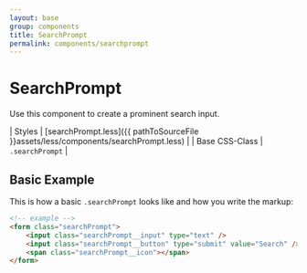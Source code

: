 ```yaml
---
layout: base
group: components
title: SearchPrompt
permalink: components/searchprompt
---
```


# SearchPrompt

<p class="intro">Use this component to create a prominent search input.</p>

| Styles         | [searchPrompt.less]({{ pathToSourceFile }}assets/less/components/searchPrompt.less) |
| Base CSS-Class | `.searchPrompt`                                                                   |

## Basic Example

This is how a basic `.searchPrompt` looks like and how you write the markup:

```html
<!-- example -->
<form class="searchPrompt">
    <input class="searchPrompt__input" type="text" />
    <input class="searchPrompt__button" type="submit" value="Search" />
    <span class="searchPrompt__icon"></span>
</form>
```
